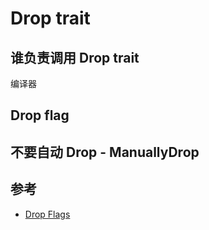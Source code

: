 # Drop trait

## 谁负责调用 Drop trait

编译器

## Drop flag

## 不要自动 Drop - ManuallyDrop

## 参考

- [Drop Flags](https://doc.rust-lang.org/nomicon/drop-flags.html)